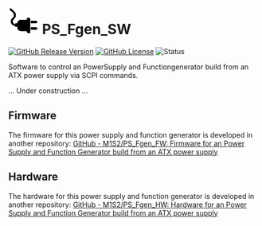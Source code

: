 # ![Logo](logo.png) PS_Fgen_SW

[![GitHub Release Version](https://img.shields.io/github/v/release/M1S2/PS_Fgen_SW)](https://github.com/M1S2/PS_Fgen_SW/releases/latest)
[![GitHub License](https://img.shields.io/github/license/M1S2/PS_Fgen_SW)](LICENSE.md)
![Status](https://img.shields.io/badge/status-Development-blue)

Software to control an PowerSupply and Functiongenerator build from an ATX power supply via SCPI commands.

... Under construction ...

## Firmware
The firmware for this power supply and function generator is developed in another repository:
[GitHub - M1S2/PS_Fgen_FW: Firmware for an Power Supply and Function Generator build from an ATX power supply](https://github.com/M1S2/PS_Fgen_FW)

## Hardware
The hardware for this power supply and function generator is developed in another repository:
[GitHub - M1S2/PS_Fgen_HW: Hardware for an Power Supply and Function Generator build from an ATX power supply](https://github.com/M1S2/PS_Fgen_HW)